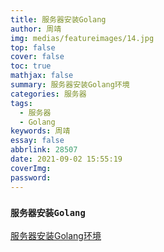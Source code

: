 ```yaml
---
title: 服务器安装Golang
author: 周靖
img: medias/featureimages/14.jpg
top: false
cover: false
toc: true
mathjax: false
summary: 服务器安装Golang环境
categories: 服务器
tags:
  - 服务器
  - Golang
keywords: 周靖
essay: false
abbrlink: 28507
date: 2021-09-02 15:55:19
coverImg:
password:
---
```


### `服务器安装Golang`

[服务器安装Golang环境](https://blog.csdn.net/hsu282/article/details/113026707)
